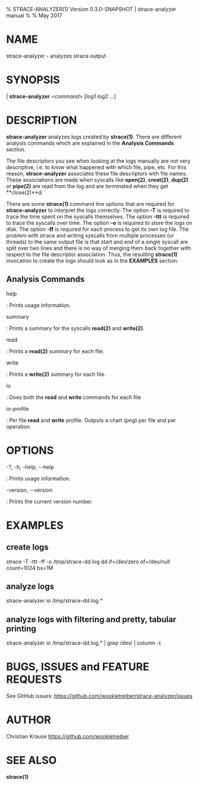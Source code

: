 % STRACE-ANALYZER(1) Version 0.3.0-SNAPSHOT | strace-analyzer manual
%
% May 2017

# NAME

strace-analyzer - analyzes strace output

# SYNOPSIS

| **strace-analyzer** \<*command*> \[*log1* *log2* ...]

# DESCRIPTION

**strace-analyzer** analyzes logs created by **strace(1)**. There are different analysis commands
which are explained in the **Analysis Commands** section.

The file descriptors you see when looking at the logs manually are not very descriptive, i.e. to
know what happened with which file, pipe, etc. For this reason, **strace-analyzer** associates these
file descriptors with file names. These associations are made when syscalls like **open(2)**,
**creat(2)**, **dup(2)** or **pipe(2)** are read from the log and are terminated when they get
**close(2)**d.

There are some **strace(1)** command line options that are required for **strace-analyzer** to
interpret the logs correctly. The option **-T** is required to trace the time spent on the syscalls
themselves. The option **-ttt** is required to trace the syscalls over time. The option **-o** is
required to store the logs on disk. The option **-ff** is required for each process to get its own
log file. The problem with strace and writing syscalls from multiple processes (or threads) to the
same output file is that start and end of a single syscall are split over two lines and there is no
way of merging them back together with respect to the file descriptor association. Thus, the
resulting **strace(1)** invocation to create the logs should look as in the **EXAMPLES** section.

## Analysis Commands

help

:   Prints usage information.

summary

:   Prints a summary for the syscalls **read(2)** and **write(2)**.

read

:   Prints a **read(2)** summary for each file.

write

:   Prints a **write(2)** summary for each file.

io

:   Does both the **read** and **write** commands for each file.

io-profile

:   Per file **read** and **write** profile. Outputs a chart (png) per file and per operation.

# OPTIONS

-?, -h, -help, --help

:   Prints usage information.

-version, --version

:   Prints the current version number.

# EXAMPLES

## create logs

strace -T -ttt -ff -o /tmp/strace-dd.log dd if=/dev/zero of=/dev/null count=1024 bs=1M

## analyze logs

strace-analyzer io /tmp/strace-dd.log.*

## analyze logs with filtering and pretty, tabular printing

strace-analyzer io /tmp/strace-dd.log.* | grep /dev/ | column -t

# BUGS, ISSUES and FEATURE REQUESTS

See GitHub issues: <https://github.com/wookietreiber/strace-analyzer/issues>

# AUTHOR

Christian Krause <https://github.com/wookietreiber>

# SEE ALSO

**strace(1)**

